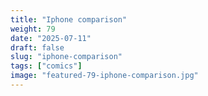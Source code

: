 ```yaml
---
title: "Iphone comparison"
weight: 79
date: "2025-07-11"
draft: false
slug: "iphone-comparison"
tags: ["comics"]
image: "featured-79-iphone-comparison.jpg"
---
```

